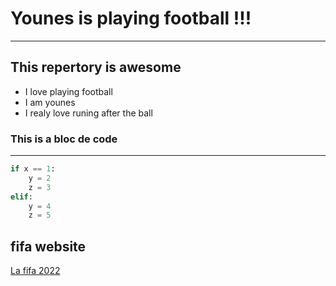 # Younes is playing football !!! 
______________________________
## This repertory is awesome

- I love playing football 
- I am younes 
- I realy love runing after the ball 

### This is a bloc de code 
____
```python
if x == 1: 
    y = 2
    z = 3
elif:
    y = 4
    z = 5
```

## fifa website


[La fifa 2022]('https://www.fifa.com/fifaplus/fr/tournaments/mens/worldcup/qatar2022')
